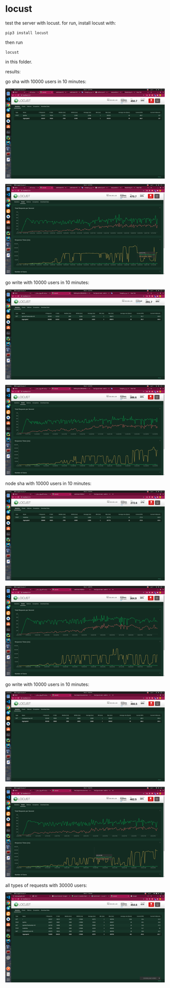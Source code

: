 # locust

test the server with locust.
for run, install locust with:

    pip3 install locust
    
then run

    locust
    
in this folder.

results:

go sha with 10000 users in 10 minutes:

 ![screenshot](https://github.com/web-team-99/hw1/blob/main/nginx-locust/locust/go_sha.png)
 
 ![screenshot](https://github.com/web-team-99/hw1/blob/main/nginx-locust/locust/go_sha_chart.png)
 
go write with 10000 users in 10 minutes:

 ![screenshot](https://github.com/web-team-99/hw1/blob/main/nginx-locust/locust/go_write.png)
 
 ![screenshot](https://github.com/web-team-99/hw1/blob/main/nginx-locust/locust/go_write_chart.png)
 
 
node sha with 10000 users in 10 minutes:

 ![screenshot](https://github.com/web-team-99/hw1/blob/main/nginx-locust/locust/node_sha.png)
 
 ![screenshot](https://github.com/web-team-99/hw1/blob/main/nginx-locust/locust/node_sha_chart.png)
 
go write with 10000 users in 10 minutes:

 ![screenshot](https://github.com/web-team-99/hw1/blob/main/nginx-locust/locust/node_write.png)
 
 ![screenshot](https://github.com/web-team-99/hw1/blob/main/nginx-locust/locust/node_write_chart.png)
 
 
all types of requests with 30000 users:

 ![screenshot](https://github.com/web-team-99/hw1/blob/main/nginx-locust/locust/all.png)
